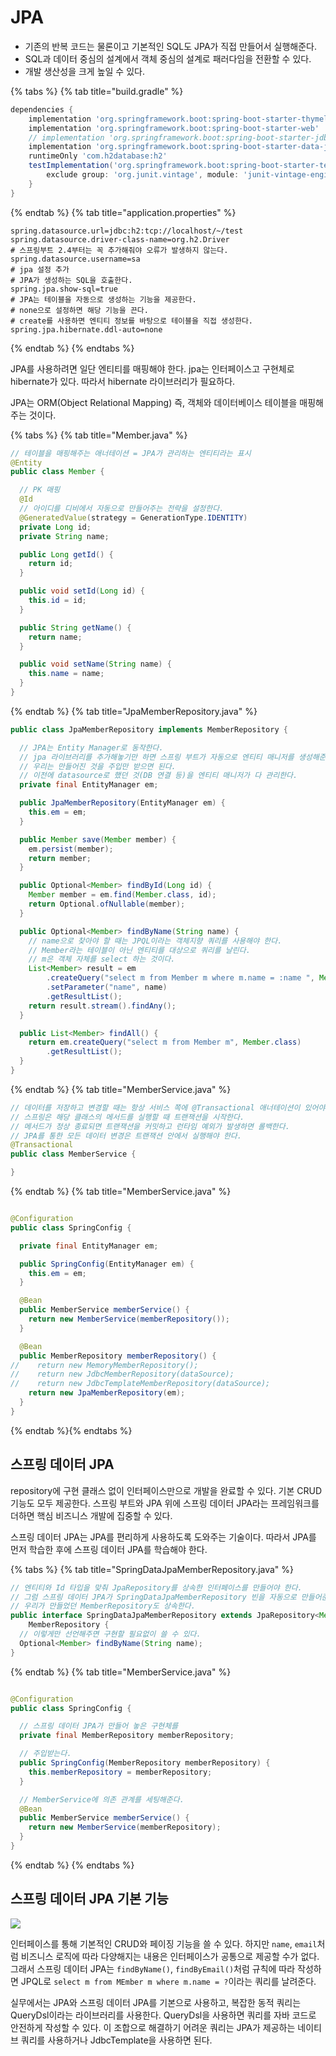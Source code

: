 # JPA

- 기존의 반복 코드는 물론이고 기본적인 SQL도 JPA가 직접 만들어서 실행해준다.
- SQL과 데이터 중심의 설계에서 객체 중심의 설계로 패러다임을 전환할 수 있다.
- 개발 생산성을 크게 높일 수 있다.

{% tabs %} {% tab title="build.gradle" %}

```groovy
dependencies {
    implementation 'org.springframework.boot:spring-boot-starter-thymeleaf'
    implementation 'org.springframework.boot:spring-boot-starter-web'
    // implementation 'org.springframework.boot:spring-boot-starter-jdbc' 
    implementation 'org.springframework.boot:spring-boot-starter-data-jpa'  // jpa에 jdbc도 포함되어 있다.
    runtimeOnly 'com.h2database:h2'
    testImplementation('org.springframework.boot:spring-boot-starter-test') {
        exclude group: 'org.junit.vintage', module: 'junit-vintage-engine'
    }
}
```

{% endtab %} {% tab title="application.properties" %}

```properties
spring.datasource.url=jdbc:h2:tcp://localhost/~/test
spring.datasource.driver-class-name=org.h2.Driver
# 스프링부트 2.4부터는 꼭 추가해줘야 오류가 발생하지 않는다.
spring.datasource.username=sa
# jpa 설정 추가
# JPA가 생성하는 SQL을 호출한다.
spring.jpa.show-sql=true
# JPA는 테이블을 자동으로 생성하는 기능을 제공한다.
# none으로 설정하면 해당 기능을 끈다.
# create를 사용하면 엔티티 정보를 바탕으로 테이블을 직접 생성한다.
spring.jpa.hibernate.ddl-auto=none
```

{% endtab %} {% endtabs %}

JPA를 사용하려면 일단 엔티티를 매핑해야 한다. jpa는 인터페이스고 구현체로 hibernate가 있다. 따라서 hibernate 라이브러리가 필요하다.

JPA는 ORM(Object Relational Mapping) 즉, 객체와 데이터베이스 테이블을 매핑해주는 것이다.

{% tabs %} {% tab title="Member.java" %}

```java
// 테이블을 매핑해주는 애너테이션 = JPA가 관리하는 엔티티라는 표시 
@Entity
public class Member {

  // PK 매핑
  @Id
  // 아이디를 디비에서 자동으로 만들어주는 전략을 설정한다.
  @GeneratedValue(strategy = GenerationType.IDENTITY)
  private Long id;
  private String name;

  public Long getId() {
    return id;
  }

  public void setId(Long id) {
    this.id = id;
  }

  public String getName() {
    return name;
  }

  public void setName(String name) {
    this.name = name;
  }
}

```

{% endtab %} {% tab title="JpaMemberRepository.java" %}

```java
public class JpaMemberRepository implements MemberRepository {

  // JPA는 Entity Manager로 동작한다. 
  // jpa 라이브러리를 추가해놓기만 하면 스프링 부트가 자동으로 엔티티 매니저를 생성해준다.
  // 우리는 만들어진 것을 주입만 받으면 된다.
  // 이전에 datasource로 했던 것(DB 연결 등)을 엔티티 매니저가 다 관리한다.
  private final EntityManager em;

  public JpaMemberRepository(EntityManager em) {
    this.em = em;
  }

  public Member save(Member member) {
    em.persist(member);
    return member;
  }

  public Optional<Member> findById(Long id) {
    Member member = em.find(Member.class, id);
    return Optional.ofNullable(member);
  }

  public Optional<Member> findByName(String name) {
    // name으로 찾아야 할 때는 JPQL이라는 객체지향 쿼리를 사용해야 한다.
    // Member라는 테이블이 아닌 엔티티를 대상으로 쿼리를 날린다.
    // m은 객체 자체를 select 하는 것이다.
    List<Member> result = em
        .createQuery("select m from Member m where m.name = :name ", Member.class)
        .setParameter("name", name)
        .getResultList();
    return result.stream().findAny();
  }

  public List<Member> findAll() {
    return em.createQuery("select m from Member m", Member.class)
        .getResultList();
  }
}
```

{% endtab %} {% tab title="MemberService.java" %}

```java
// 데이터를 저장하고 변경할 때는 항상 서비스 쪽에 @Transactional 애너테이션이 있어야 한다.
// 스프링은 해당 클래스의 메서드를 실행할 때 트랜잭션을 시작한다.
// 메서드가 정상 종료되면 트랜잭션을 커밋하고 런타임 예외가 발생하면 롤백한다.
// JPA를 통한 모든 데이터 변경은 트랜잭션 안에서 실행해야 한다.
@Transactional
public class MemberService {

}
```

{% endtab %} {% tab title="MemberService.java" %}

```java

@Configuration
public class SpringConfig {

  private final EntityManager em;

  public SpringConfig(EntityManager em) {
    this.em = em;
  }

  @Bean
  public MemberService memberService() {
    return new MemberService(memberRepository());
  }

  @Bean
  public MemberRepository memberRepository() {
//    return new MemoryMemberRepository();
//    return new JdbcMemberRepository(dataSource);
//    return new JdbcTemplateMemberRepository(dataSource);
    return new JpaMemberRepository(em);
  }
}
```

{% endtab %}{% endtabs %}

## 스프링 데이터 JPA

repository에 구현 클래스 없이 인터페이스만으로 개발을 완료할 수 있다. 기본 CRUD 기능도 모두 제공한다. 스프링 부트와 JPA 위에 스프링 데이터 JPA라는
프레임워크를 더하면 핵심 비즈니스 개발에 집중할 수 있다.

스프링 데이터 JPA는 JPA를 편리하게 사용하도록 도와주는 기술이다. 따라서 JPA를 먼저 학습한 후에 스프링 데이터 JPA를 학습해야 한다.

{% tabs %} {% tab title="SpringDataJpaMemberRepository.java" %}

```java
// 엔티티와 Id 타입을 맞춰 JpaRepository를 상속한 인터페이스를 만들어야 한다. 
// 그럼 스프링 데이터 JPA가 SpringDataJpaMemberRepository 빈을 자동으로 만들어준다.
// 우리가 만들었던 MemberRepository도 상속한다.
public interface SpringDataJpaMemberRepository extends JpaRepository<Member, Long>,
    MemberRepository {
  // 이렇게만 선언해주면 구현할 필요없이 쓸 수 있다.
  Optional<Member> findByName(String name);
}
```

{% endtab %} {% tab title="MemberService.java" %}

```java

@Configuration
public class SpringConfig {

  // 스프링 데이터 JPA가 만들어 놓은 구현체를
  private final MemberRepository memberRepository;

  // 주입받는다.
  public SpringConfig(MemberRepository memberRepository) {
    this.memberRepository = memberRepository;
  }

  // MemberService에 의존 관계를 세팅해준다.
  @Bean
  public MemberService memberService() {
    return new MemberService(memberRepository);
  }
}
```

{% endtab %} {% endtabs %}

## 스프링 데이터 JPA 기본 기능

![](../../.gitbook/assets/kimyounghan-spring-introduction/06/스크린샷%202021-03-09%20오전%208.57.22.png)

인터페이스를 통해 기본적인 CRUD와 페이징 기능을 쓸 수 있다. 하지만 `name`, `email`처럼 비즈니스 로직에 따라 다양해지는 내용은 인터페이스가 공통으로 제공할 수가 없다. 그래서 스프링 데이터 JPA는 `findByName()`, `findByEmail()`처럼 규칙에 따라 작성하면 JPQL로 `select m from MEmber m where m.name = ?`이라는 쿼리를 날려준다.

실무에서는 JPA와 스프링 데이터 JPA를 기본으로 사용하고, 복잡한 동적 쿼리는 QueryDsl이라는 라이브러리를 사용한다. QueryDsl을 사용하면 쿼리를 자바 코드로 안전하게 작성할 수 있다. 이 조합으로 해결하기 어려운 쿼리는 JPA가 제공하는 네이티브 쿼리를 사용하거나 JdbcTemplate을 사용하면 된다.